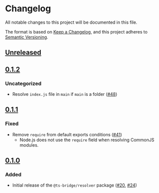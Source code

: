 # Changelog

All notable changes to this project will be documented in this file.

The format is based on [Keep a Changelog](https://keepachangelog.com/en/1.0.0/),
and this project adheres to [Semantic Versioning](https://semver.org/spec/v2.0.0.html).

## [Unreleased]

## [0.1.2]

### Uncategorized

- Resolve `index.js` file in `main` if `main` is a folder ([#48](https://github.com/ts-bridge/ts-bridge/pull/48))

## [0.1.1]

### Fixed

- Remove `require` from default exports conditions ([#41](https://github.com/ts-bridge/ts-bridge/pull/41))
  - Node.js does not use the `require` field when resolving CommonJS modules.

## [0.1.0]

### Added

- Initial release of the `@ts-bridge/resolver` package ([#20](https://github.com/ts-bridge/ts-bridge/pull/20), [#24](https://github.com/ts-bridge/ts-bridge/pull/24))

[Unreleased]: https://github.com/ts-bridge/ts-bridge/compare/@ts-bridge/resolver@0.1.2...HEAD
[0.1.2]: https://github.com/ts-bridge/ts-bridge/compare/@ts-bridge/resolver@0.1.1...@ts-bridge/resolver@0.1.2
[0.1.1]: https://github.com/ts-bridge/ts-bridge/compare/@ts-bridge/resolver@0.1.0...@ts-bridge/resolver@0.1.1
[0.1.0]: https://github.com/ts-bridge/ts-bridge/releases/tag/@ts-bridge/resolver@0.1.0
